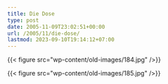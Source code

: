 ```yaml
---
title: Die Dose
type: post
date: 2005-11-09T23:02:51+00:00
url: /2005/11/die-dose/
lastmod: 2023-09-10T19:14:12+07:00
---
```

{{< figure src="wp-content/old-images/184.jpg" />}}

{{< figure src="wp-content/old-images/185.jpg" />}}
